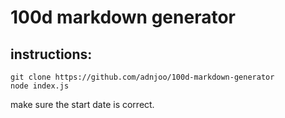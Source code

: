 # 100d markdown generator

## instructions:
```
git clone https://github.com/adnjoo/100d-markdown-generator
node index.js
```

make sure the start date is correct.